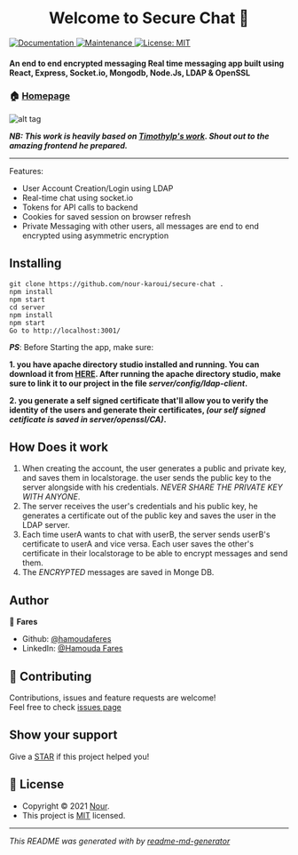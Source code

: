 <h1 align="center">Welcome to Secure Chat 👋</h1>
<p>
  <a href="https://github.com/nour-karoui/secure-chat#readme" target="_blank">
    <img alt="Documentation" src="https://img.shields.io/badge/documentation-yes-brightgreen.svg" />
  </a>
  <a href="https://github.com/nour-karoui/secure-chat/graphs/commit-activity" target="_blank">
    <img alt="Maintenance" src="https://img.shields.io/badge/Maintained%3F-yes-green.svg" />
  </a>
  <a href="https://github.com/nour-karoui/secure-chat/blob/master/LICENSE" target="_blank">
    <img alt="License: MIT" src="https://img.shields.io/github/license/bishkou/password-pwnd" />
  </a>
</p>

#### An end to end encrypted messaging Real time messaging app built using React, Express, Socket.io, Mongodb, Node.Js, LDAP & OpenSSL


### 🏠 [Homepage](https://github.com/nour-karoui/secure-chat)

![alt tag](https://user-images.githubusercontent.com/47257753/126567790-afcdae8b-27fc-4e9e-8b5b-efabcafb7067.png)

***NB: This work is heavily based on [Timothylp's work](https://github.com/TimothyIp/rr_challenge). Shout out to the amazing frontend he prepared.***   
<hr />

Features:
  - User Account Creation/Login using LDAP
  - Real-time chat using socket.io
  - Tokens for API calls to backend
  - Cookies for saved session on browser refresh
  - Private Messaging with other users, all messages are end to end encrypted using asymmetric encryption <br/>


## Installing
```
git clone https://github.com/nour-karoui/secure-chat .
npm install
npm start
cd server 
npm install
npm start
Go to http://localhost:3001/
```

***PS***: Before Starting the app, make sure:

 **1. you have apache directory studio installed and running.
You can download it from [HERE](https://directory.apache.org/studio/downloads.html).
After running the apache directory studio, make sure to link it to our project in the file *server/config/ldap-client*.**
 
 **2. you generate a self signed certificate that'll allow you to verify the identity of the users and generate their certificates, *(our self signed cetificate is saved in server/openssl/CA)*.**


## How Does it work

1. When creating the account, the user generates a public and private key, and saves them in localstorage. the user sends the public key to the server alongside with his credentials.
*NEVER SHARE THE PRIVATE KEY WITH ANYONE*.
2. The server receives the user's credentials and his public key, he generates a certificate out of the public key and saves the user in the LDAP server.
3. Each time userA wants to chat with userB, the server sends userB's certificate to userA and vice versa.
Each user saves the other's certificate in their localstorage to be able to encrypt messages and send them.
4. The *ENCRYPTED* messages are saved in Monge DB.


## Author

👤 **Fares**

* Github: [@hamoudaferes](https://github.com/hamoudafares)
* LinkedIn: [@Hamouda Fares](https://www.linkedin.com/in/hamouda-fares/)

## 🤝 Contributing

Contributions, issues and feature requests are welcome!<br />Feel free to check [issues page](https://github.com/hamoudafares/cryptography-tool/issues)

## Show your support

Give a [STAR](https://github.com/nour-karoui/secure-chat) if this project helped you!

## 📝 License

* Copyright © 2021 [Nour](https://github.com/nour-karoui).
* This project is [MIT](https://github.com/nour-karoui/secure-chat/blob/master/LICENSE) licensed.

***
_This README was generated with by [readme-md-generator](https://github.com/kefranabg/readme-md-generator)_
